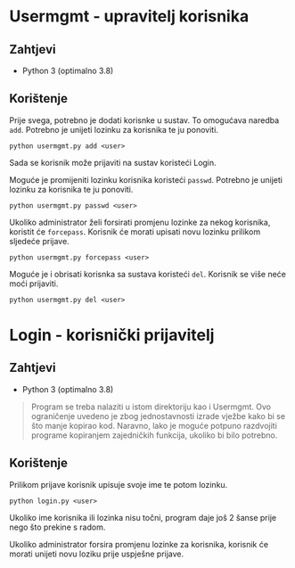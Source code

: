 # Usermgmt - upravitelj korisnika

## Zahtjevi

- Python 3 (optimalno 3.8)

## Korištenje

Prije svega, potrebno je dodati korisnke u sustav. To omogućava naredba `add`.
Potrebno je unijeti lozinku za korisnika te ju ponoviti.

```shell
python usermgmt.py add <user>
```

Sada se korisnik može prijaviti na sustav koristeći Login.

Moguće je promijeniti lozinku korisnika koristeći `passwd`. Potrebno je unijeti lozinku za korisnika te ju ponoviti.

```shell
python usermgmt.py passwd <user>
```

Ukoliko administrator želi forsirati promjenu lozinke za nekog korisnika, koristit će `forcepass`.
Korisnik će morati upisati novu lozinku prilikom sljedeće prijave.

```shell
python usermgmt.py forcepass <user>
```

Moguće je i obrisati korisnka sa sustava koristeći `del`. Korisnik se više neće moći prijaviti.

```shell
python usermgmt.py del <user>
```

# Login - korisnički prijavitelj

## Zahtjevi

- Python 3 (optimalno 3.8)

> Program se treba nalaziti u istom direktoriju kao i Usermgmt.
> Ovo ograničenje uvedeno je zbog jednostavnosti izrade vježbe kako bi se što manje kopirao kod.
> Naravno, lako je moguće potpuno razdvojiti programe kopiranjem zajedničkih funkcija, ukoliko bi bilo potrebno.

## Korištenje

Prilikom prijave korisnik upisuje svoje ime te potom lozinku.

```shell
python login.py <user>
```

Ukoliko ime korisnika ili lozinka nisu točni, program daje još 2 šanse prije nego što prekine s radom.

Ukoliko administrator forsira promjenu lozinke za korisnika, korisnik će morati unijeti novu loziku prije uspješne prijave. 